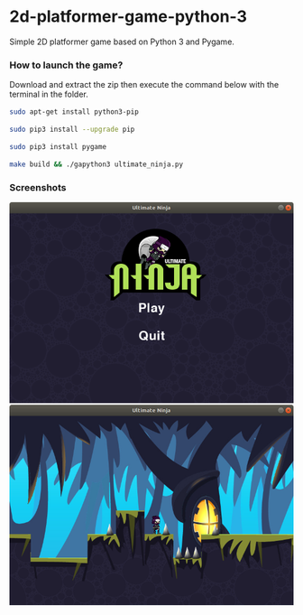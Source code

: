 # 2d-platformer-game-python-3
Simple 2D platformer game based on Python 3 and Pygame.
### How to launch the game?
Download and extract the zip then execute the command below with the terminal in the folder.
```bash
sudo apt-get install python3-pip
```
```bash
sudo pip3 install --upgrade pip
```
```bash
sudo pip3 install pygame
```
```bash
make build && ./gapython3 ultimate_ninja.py
```

### Screenshots
![](Capture.png)
![](Capture1.png)
